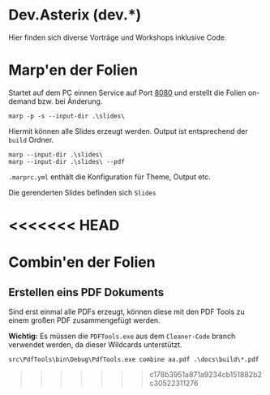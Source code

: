 # Dev.Asterix (dev.*)

Hier finden sich diverse Vorträge und Workshops inklusive Code.

# Marp'en der Folien

Startet auf dem PC einnen Service auf Port [8080](http://localhost:8080) und erstellt die Folien on-demand bzw. bei Änderung.

    marp -p -s --input-dir .\slides\

Hiermit können alle Slides erzeugt werden. Output ist entsprechend der `build` Ordner.

    marp --input-dir .\slides\
    marp --input-dir .\slides\ --pdf
    
`.marprc.yml` enthält die Konfiguration für Theme, Output etc.

Die gerenderten Slides befinden sich `Slides`

<<<<<<< HEAD
=======
# Combin'en der Folien

## Erstellen eins PDF Dokuments

Sind erst einmal alle PDFs erzeugt, können diese mit den PDF Tools zu einem großen PDF zusammengefügt werden.

__Wichtig:__ Es müssen die `PDFTools.exe` aus dem `Cleaner-Code` branch verwendet werden, da dieser Wildcards unterstützt.

    src\PdfTools\bin\Debug\PdfTools.exe combine aa.pdf .\docs\build\*.pdf

>>>>>>> c178b3951a871a9234cb151882b2c30522311276
